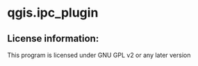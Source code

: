 # qgis.ipc_plugin

License information:
-------------
This program is licensed under GNU GPL v2 or any later version
